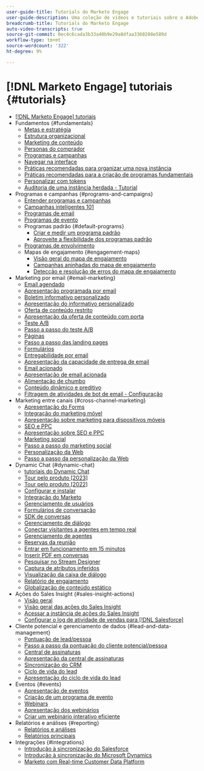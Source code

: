 ```yaml
---
user-guide-title: Tutorials do Marketo Engage
user-guide-description: Uma coleção de vídeos e tutoriais sobre o Adobe Marketo Engage.
breadcrumb-title: Tutorials do Marketo Engage
auto-video-transcripts: true
source-git-commit: 0ec4c6cada3b33a40b9e29a8dfaa3360208e589d
workflow-type: tm+mt
source-wordcount: '322'
ht-degree: 9%

---
```



# [!DNL Marketo Engage] tutoriais {#tutorials}

+ [[!DNL Marketo Engage] tutoriais](/help/_marketo-main/overview.md)
+ Fundamentos {#fundamentals}
   + [Metas e estratégia](/help/fundamentals/goals-and-strategy-learn.md)
   + [Estrutura organizacional](/help/fundamentals/organizational-structure-learn.md)
   + [Marketing de conteúdo](/help/fundamentals/content-marketing-learn.md)
   + [Personas do comprador](/help/fundamentals/buyer-personas-learn.md)
   + [Programas e campanhas](/help/fundamentals/programs-and-campaigns.md)
   + [Navegar na interface](/help/fundamentals/ui-navigation.md)
   + [Práticas recomendadas para organizar uma nova instância](/help/fundamentals/best-practices-to-organize-a-new-instance.md)
   + [Práticas recomendadas para a criação de programas fundamentais](/help/fundamentals/best-practices-for-creating-foundational-programs.md)
   + [Personalizar com tokens](/help/personalization/personalize-with-tokens.md)
   + [Auditoria de uma instância herdada - Tutorial](https://experienceleague.adobe.com/docs/marketo-learn/auditing-an-inherited-instance/overview.html)
+ Programas e campanhas {#programs-and-campaigns}
   + [Entender programas e campanhas](/help/programs/understanding-programs-and-campaigns.md)
   + [Campanhas inteligentes 101](/help/campaigns/smart-campaigns-101.md)
   + [Programas de email](/help/programs/email-programs.md)
   + [Programas de evento](/help/programs/event-programs.md)
   + Programas padrão {#default-programs}
      + [Criar e medir um programa padrão](/help/programs/create-and-measure-default-programs.md)
      + [Aproveite a flexibilidade dos programas padrão](/help/programs/leverage-the-flexibility-of-default-programs.md)
   + [Programas de envolvimento](/help/programs/engagement-programs.md)
   + Mapas de engajamento {#engagement-maps}
      + [Visão geral do mapa de engajamento](/help/engagement-maps/engagement-map-overview.md)
      + [Campanhas aninhadas do mapa de engajamento](/help/engagement-maps/engagement-map-nested-campaign.md)
      + [Detecção e resolução de erros do mapa de engajamento](/help/engagement-maps/engagement-map-error-detection-and-resolution.md)
+ Marketing por email {#email-marketing}
   + [Email agendado](/help/email-marketing/scheduled-email-learn.md)
   + [Apresentação programada por email](/help/email-marketing/scheduled-email-watch.md)
   + [Boletim informativo personalizado](/help/email-marketing/personalized-newsletter-learn.md)
   + [Apresentação do informativo personalizado](/help/email-marketing/personalized-newsletter-watch.md)
   + [Oferta de conteúdo restrito](/help/email-marketing/gated-content-offer-learn.md)
   + [Apresentação da oferta de conteúdo com porta](/help/email-marketing/gated-content-offer-watch.md)
   + [Teste A/B](/help/email-marketing/ab-testing-learn.md)
   + [Passo a passo do teste A/B](/help/email-marketing/ab-testing-watch.md)
   + [Páginas](/help/email-marketing/landing-pages-learn.md)
   + [Passo a passo das landing pages](/help/email-marketing/landing-pages-watch.md)
   + [Formulários](/help/email-marketing/forms-learn.md)
   + [Entregabilidade por email](/help/email-marketing/email-deliverability-learn.md)
   + [Apresentação da capacidade de entrega de email](/help/email-marketing/email-deliverability-watch.md)
   + [Email acionado](/help/email-marketing/triggered-email-learn.md)
   + [Apresentação de email acionada](/help/email-marketing/triggered-email-watch.md)
   + [Alimentação de chumbo](/help/email-marketing/lead-nuturing-learn.md)
   + [Conteúdo dinâmico e preditivo](/help/email-marketing/dynamic-and-predictive-content-learn.md)
   + [Filtragem de atividades de bot de email - Configuração](/help/filtering-email-bot-activities/setup.md)
+ Marketing entre canais {#cross-channel-marketing}
   + [Apresentação do Forms](/help/email-marketing/forms-watch.md)
   + [Integração do marketing móvel](/help/cross-channel-marketing/mobile-marketing-learn.md)
   + [Apresentação sobre marketing para dispositivos móveis](/help/cross-channel-marketing/mobile-marketing-watch.md)
   + [SEO e PPC](/help/cross-channel-marketing/seo-and-ppc-learn.md)
   + [Apresentação sobre SEO e PPC](/help/cross-channel-marketing/seo-and-ppc-watch.md)
   + [Marketing social](/help/cross-channel-marketing/social-marketing-learn.md)
   + [Passo a passo do marketing social](/help/cross-channel-marketing/social-marketing-watch.md)
   + [Personalização da Web](/help/cross-channel-marketing/web-personalization-learn.md)
   + [Passo a passo da personalização da Web](/help/cross-channel-marketing/web-personalization-watch.md)
+ Dynamic Chat {#dynamic-chat}
   + [tutoriais do Dynamic Chat](/help/dynamic-chat/dynamic-chat-overview.md)
   + [Tour pelo produto [2023]](/help/dynamic-chat/product-tour.md)
   + [Tour pelo produto [2022]](/help/dynamic-chat/product-tour-2022.md)
   + [Configurar e instalar](/help/dynamic-chat/setup.md)
   + [Integração do Marketo](/help/dynamic-chat/marketo-integration.md)
   + [Gerenciamento de usuários](/help/dynamic-chat/user-management.md)
   + [Formulários de conversação](/help/dynamic-chat/conversational-forms.md)
   + [SDK de conversas](/help/dynamic-chat/conversations-sdk.md)
   + [Gerenciamento de diálogo](/help/dynamic-chat/dialogue-management.md)
   + [Conectar visitantes a agentes em tempo real](/help/dynamic-chat/connect-visitors-to-live-agents.md)
   + [Gerenciamento de agentes](/help/dynamic-chat/agent-management.md)
   + [Reservas da reunião](/help/dynamic-chat/meeting-booking.md)
   + [Entrar em funcionamento em 15 minutos](/help/dynamic-chat/go-live-in-15-minutes.md)
   + [Inserir PDF em conversas](/help/dynamic-chat/document-cloud-integration.md)
   + [Pesquisar no Stream Designer](/help/dynamic-chat/search-in-stream-designer.md)
   + [Captura de atributos inferidos](/help/dynamic-chat/capture-inferred-attributes.md)
   + [Visualização da caixa de diálogo](/help/dynamic-chat/dialogue-preview.md)
   + [Relatório de engajamento](/help/dynamic-chat/engagement-report.md)
   + [Globalização de conteúdo estático](/help/dynamic-chat/globalization-of-static-content.md)
+ Ações do Sales Insight {#sales-insight-actions}
   + [Visão geral](/help/sales-insight-actions/overview.md)
   + [Visão geral das ações do Sales Insight](/help/sales-insight-actions/sales-insight-actions-overview.md)
   + [Acessar a instância de ações do Sales Insight](/help/sales-insight-actions/accessing-your-sales-insight-actions-instance.md)
   + [Configurar o log de atividade de vendas para [!DNL Salesforce]](/help/sales-insight-actions/configure-sales-activity-logging-to-salesforce.md)
+ Cliente potencial e gerenciamento de dados {#lead-and-data-management}
   + [Pontuação de lead/pessoa](/help/lead-and-data-management/lead-scoring-learn.md)
   + [Passo a passo da pontuação do cliente potencial/pessoa](/help/lead-and-data-management/lead-scoring-watch.md)
   + [Central de assinaturas](/help/lead-and-data-management/subscription-center-learn.md)
   + [Apresentação da central de assinaturas](/help/lead-and-data-management/subscription-center-watch.md)
   + [Sincronização do CRM](/help/lead-and-data-management/crm-sync-learn.md)
   + [Ciclo de vida do lead](/help/lead-and-data-management/lead-lifecycle-learn.md)
   + [Apresentação do ciclo de vida do lead](/help/lead-and-data-management/lead-lifecycle-watch.md)
+ Eventos {#events}
   + [Apresentação de eventos](/help/events/events-watch.md)
   + [Criação de um programa de evento](/help/events/events-learn.md)
   + [Webinars](/help/events/webinar-learn.md)
   + [Apresentação dos webinários](/help/events/webinar-watch.md)
   + [Criar um webinário interativo eficiente](/help/events/design-an-effective-interactive-webinar.md)
+ Relatórios e análises {#reporting}
   + [Relatórios e análises](/help/reporting/reporting-and-analytics.md)
   + [Relatórios principais](/help/reporting/key-reports.md)
+ Integrações {#integrations}
   + [Introdução à sincronização do Salesforce](/help/integrations/salesforce-sync-setup.md)
   + [Introdução à sincronização do Microsoft Dynamics](/help/integrations/microsoft-dynamics-sync-setup.md)
   + [Marketo com Real-time Customer Data Platform](https://experienceleague.adobe.com/docs/platform-learn/tutorials/sources/ingest-data-from-marketo.html)
